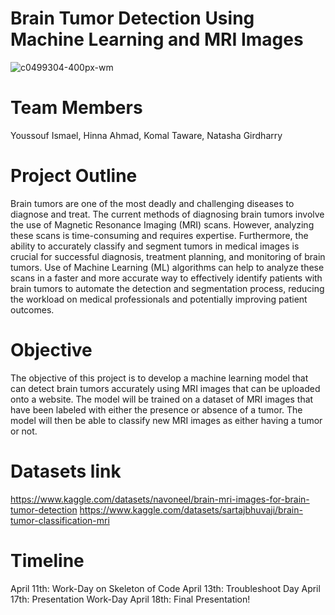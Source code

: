 # Brain Tumor Detection Using Machine Learning and MRI Images

![c0499304-400px-wm](https://user-images.githubusercontent.com/115658965/230519773-67694a8a-d08a-4e9d-8dec-68aab0ec7c74.jpg)


# Team Members
Youssouf Ismael, Hinna Ahmad, Komal Taware, Natasha Girdharry 

# Project Outline 
Brain tumors are one of the most deadly and challenging diseases to diagnose and treat. The current methods of diagnosing brain tumors involve the use of Magnetic Resonance Imaging (MRI) scans. However, analyzing these scans is time-consuming and requires expertise. Furthermore, the ability to accurately classify and segment tumors in medical images is crucial for successful diagnosis, treatment planning, and monitoring of brain tumors. Use of Machine Learning (ML) algorithms can help to analyze these scans in a faster and more accurate way to effectively identify patients with brain tumors to automate the detection and segmentation process, reducing the workload on medical professionals and potentially improving patient outcomes.


# Objective 
The objective of this project is to develop a machine learning model that can detect brain tumors accurately using MRI images that can be uploaded onto a website. The model will be trained on a dataset of MRI images that have been labeled with either the presence or absence of a tumor. The model will then be able to classify new MRI images as either having a tumor or not. 

# Datasets link
https://www.kaggle.com/datasets/navoneel/brain-mri-images-for-brain-tumor-detection
https://www.kaggle.com/datasets/sartajbhuvaji/brain-tumor-classification-mri

# Timeline 
April 11th: Work-Day on Skeleton of Code 
April 13th: Troubleshoot Day 
April 17th: Presentation Work-Day 
April 18th: Final Presentation! 
